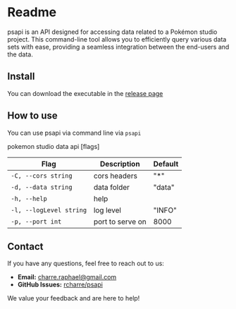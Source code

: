 # Readme

psapi is an API designed for accessing data related to a Pokémon studio project. This command-line tool
allows you to efficiently query various data sets with ease, providing a seamless integration between the
end-users and the data.

## Install

You can download the executable in the [release page](https://github.com/rcharre/psapi/releases)

## How to use

You can use psapi via command line via `psapi`

pokemon studio data api [flags]

| Flag                    | Description      | Default |
|-------------------------|------------------|---------|
| `-C, --cors string`     | cors headers     | "*"     |
| `-d, --data string`     | data folder      | "data"  |
| `-h, --help`            | help             |         |
| `-l, --logLevel string` | log level        | "INFO"  |
| `-p, --port int`        | port to serve on | 8000    |

## Contact

If you have any questions, feel free to reach out to us:

- **Email:** charre.raphael@gmail.com
- **GitHub Issues:** [rcharre/psapi](https://github.com/rcharre/psapi/issues)

We value your feedback and are here to help!
